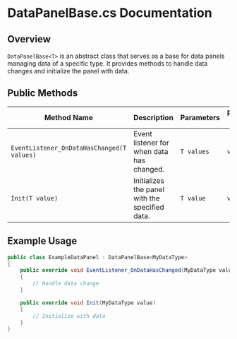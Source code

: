 
# DataPanelBase.cs Documentation

## Overview
`DataPanelBase<T>` is an abstract class that serves as a base for data panels managing data of a specific type. It provides methods to handle data changes and initialize the panel with data.

## Public Methods

| Method Name | Description | Parameters | Return Type |
|-------------|-------------|------------|-------------|
| `EventListener_OnDataHasChanged(T values)` | Event listener for when data has changed. | `T values` | `void` |
| `Init(T value)` | Initializes the panel with the specified data. | `T value` | `void` |

## Example Usage

```csharp
public class ExampleDataPanel : DataPanelBase<MyDataType>
{
    public override void EventListener_OnDataHasChanged(MyDataType values)
    {
        // Handle data change
    }

    public override void Init(MyDataType value)
    {
        // Initialize with data
    }
}
```
